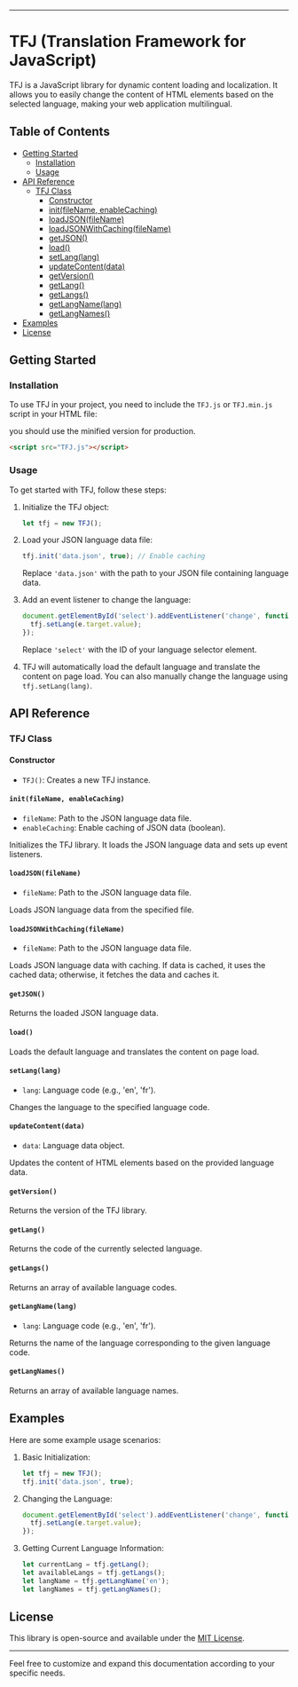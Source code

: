 
---

# TFJ (Translation Framework for JavaScript)

TFJ is a JavaScript library for dynamic content loading and localization. It allows you to easily change the content of HTML elements based on the selected language, making your web application multilingual.

## Table of Contents

- [Getting Started](#getting-started)
  - [Installation](#installation)
  - [Usage](#usage)
- [API Reference](#api-reference)
  - [TFJ Class](#tfj-class)
    - [Constructor](#constructor)
    - [init(fileName, enableCaching)](#init)
    - [loadJSON(fileName)](#loadjson)
    - [loadJSONWithCaching(fileName)](#loadjsonwithcaching)
    - [getJSON()](#getjson)
    - [load()](#load)
    - [setLang(lang)](#setlang)
    - [updateContent(data)](#updatecontent)
    - [getVersion()](#getversion)
    - [getLang()](#getlang)
    - [getLangs()](#getlangs)
    - [getLangName(lang)](#getlangname)
    - [getLangNames()](#getlangnames)
- [Examples](#examples)
- [License](#license)

## Getting Started

### Installation

To use TFJ in your project, you need to include the `TFJ.js` or `TFJ.min.js` script in your HTML file:

you should use the minified version for production.

```html
<script src="TFJ.js"></script>
```

### Usage

To get started with TFJ, follow these steps:

1. Initialize the TFJ object:

   ```javascript
   let tfj = new TFJ();
   ```

2. Load your JSON language data file:

   ```javascript
   tfj.init('data.json', true); // Enable caching
   ```

   Replace `'data.json'` with the path to your JSON file containing language data.

3. Add an event listener to change the language:

   ```javascript
   document.getElementById('select').addEventListener('change', function (e) {
     tfj.setLang(e.target.value);
   });
   ```

   Replace `'select'` with the ID of your language selector element.

4. TFJ will automatically load the default language and translate the content on page load. You can also manually change the language using `tfj.setLang(lang)`.

## API Reference

### TFJ Class

#### Constructor

- `TFJ()`: Creates a new TFJ instance.

#### `init(fileName, enableCaching)`

- `fileName`: Path to the JSON language data file.
- `enableCaching`: Enable caching of JSON data (boolean).

Initializes the TFJ library. It loads the JSON language data and sets up event listeners.

#### `loadJSON(fileName)`

- `fileName`: Path to the JSON language data file.

Loads JSON language data from the specified file.

#### `loadJSONWithCaching(fileName)`

- `fileName`: Path to the JSON language data file.

Loads JSON language data with caching. If data is cached, it uses the cached data; otherwise, it fetches the data and caches it.

#### `getJSON()`

Returns the loaded JSON language data.

#### `load()`

Loads the default language and translates the content on page load.

#### `setLang(lang)`

- `lang`: Language code (e.g., 'en', 'fr').

Changes the language to the specified language code.

#### `updateContent(data)`

- `data`: Language data object.

Updates the content of HTML elements based on the provided language data.

#### `getVersion()`

Returns the version of the TFJ library.

#### `getLang()`

Returns the code of the currently selected language.

#### `getLangs()`

Returns an array of available language codes.

#### `getLangName(lang)`

- `lang`: Language code (e.g., 'en', 'fr').

Returns the name of the language corresponding to the given language code.

#### `getLangNames()`

Returns an array of available language names.

## Examples

Here are some example usage scenarios:

1. Basic Initialization:

   ```javascript
   let tfj = new TFJ();
   tfj.init('data.json', true);
   ```

2. Changing the Language:

   ```javascript
   document.getElementById('select').addEventListener('change', function (e) {
     tfj.setLang(e.target.value);
   });
   ```

3. Getting Current Language Information:

   ```javascript
   let currentLang = tfj.getLang();
   let availableLangs = tfj.getLangs();
   let langName = tfj.getLangName('en');
   let langNames = tfj.getLangNames();
   ```

## License

This library is open-source and available under the [MIT License](LICENSE).

---

Feel free to customize and expand this documentation according to your specific needs.
